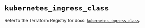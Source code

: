 # `kubernetes_ingress_class`

Refer to the Terraform Registry for docs: [`kubernetes_ingress_class`](https://registry.terraform.io/providers/hashicorp/kubernetes/2.31.0/docs/resources/ingress_class).
